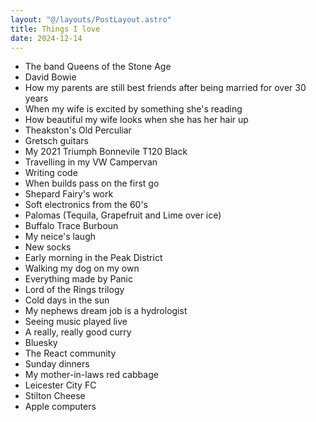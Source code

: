 ```yaml
---
layout: "@/layouts/PostLayout.astro"
title: Things I love
date: 2024-12-14
---
```


- The band Queens of the Stone Age
- David Bowie
- How my parents are still best friends after being married for over 30 years
- When my wife is excited by something she's reading
- How beautiful my wife looks when she has her hair up
- Theakston's Old Perculiar
- Gretsch guitars
- My 2021 Triumph Bonnevile T120 Black
- Travelling in my VW Campervan
- Writing code
- When builds pass on the first go
- Shepard Fairy's work
- Soft electronics from the 60's
- Palomas (Tequila, Grapefruit and Lime over ice)
- Buffalo Trace Burboun
- My neice's laugh
- New socks
- Early morning in the Peak District
- Walking my dog on my own
- Everything made by Panic
- Lord of the Rings trilogy
- Cold days in the sun
- My nephews dream job is a hydrologist
- Seeing music played live
- A really, really good curry
- Bluesky
- The React community
- Sunday dinners
- My mother-in-laws red cabbage
- Leicester City FC
- Stilton Cheese
- Apple computers
